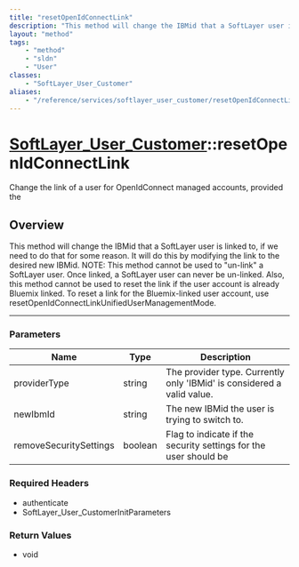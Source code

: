 ```yaml
---
title: "resetOpenIdConnectLink"
description: "This method will change the IBMid that a SoftLayer user is linked to, if we need to do that for some reason. It will do... "
layout: "method"
tags:
    - "method"
    - "sldn"
    - "User"
classes:
    - "SoftLayer_User_Customer"
aliases:
    - "/reference/services/softlayer_user_customer/resetOpenIdConnectLink"
---
```

# [SoftLayer_User_Customer](/reference/services/SoftLayer_User_Customer)::resetOpenIdConnectLink

Change the link of a user for OpenIdConnect managed accounts, provided the


## Overview 
This method will change the IBMid that a SoftLayer user is linked to, if we need to do that for some reason. It will do this by modifying the link to the desired new IBMid. NOTE:  This method cannot be used to "un-link" a SoftLayer user.  Once linked, a SoftLayer user can never be un-linked. Also, this method cannot be used to reset the link if the user account is already Bluemix linked. To reset a link for the Bluemix-linked user account, use resetOpenIdConnectLinkUnifiedUserManagementMode. 

-----

### Parameters 
|Name | Type | Description |
| --- | --- | --- |
|providerType| string| The provider type. Currently only 'IBMid' is considered a valid value.|
|newIbmId| string| The new IBMid the user is trying to switch to.|
|removeSecuritySettings| boolean| Flag to indicate if the security settings for the user should be|


### Required Headers
* authenticate
* SoftLayer_User_CustomerInitParameters


### Return Values
* void





